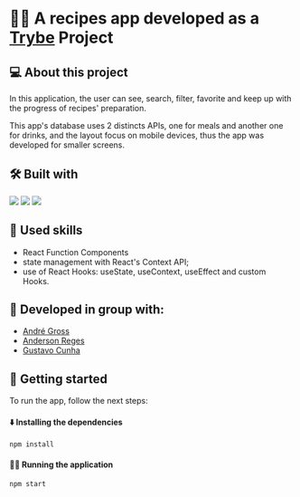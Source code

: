 # 👩‍🍳 A recipes app developed as a [Trybe](https://www.betrybe.com/) Project

## 💻 About this project
In this application, the user can see, search, filter, favorite and keep up with the progress of recipes' preparation.

This app's database uses 2 distincts APIs, one for meals and another one for drinks, and the layout focus on mobile devices, thus the app was developed for smaller screens.

## 🛠️ Built with
<a href="https://reactjs.org/docs/getting-started.html" target="_blank" rel="noreferrer"><img src="https://img.shields.io/badge/React-20232A?style=for-the-badge&logo=react&logoColor=61DAFB" /></a>
<a href="https://developer.mozilla.org/en-US/docs/Web/JavaScript" target="_blank" rel="noreferrer"><img src="https://img.shields.io/badge/JavaScript-F7DF1E?style=for-the-badge&logo=javascript&logoColor=black" /></a>
<a href="https://www.w3.org/TR/CSS/#css" target="_blank" rel="noreferrer"><img src="https://img.shields.io/badge/CSS3-1572B6?style=for-the-badge&logo=css3&logoColor=white" /></a>

## 🎯 Used skills
- React Function Components
- state management with React's Context API;
- use of React Hooks: useState, useContext, useEffect and custom Hooks.

## 👥 Developed in group with:
- [André Gross](https://github.com/andreugross)
- [Anderson Reges](https://github.com/Anderson-Reges)
- [Gustavo Cunha](https://github.com/llGustavoCunhall)

## 🏁 Getting started
To run the app, follow the next steps:

#### ⬇️ Installing the dependencies

```
npm install
``` 

#### 👨‍💻 Running the application

```
npm start
``` 
